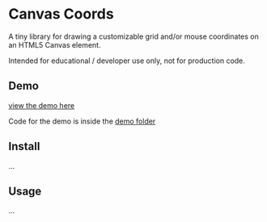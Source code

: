 # Canvas Coords

A tiny library for drawing a customizable grid and/or mouse coordinates on an HTML5 Canvas element.

Intended for educational / developer use only, not for production code.

## Demo
[view the demo here](https://codedraken.github.io/canvas-coords/)

Code for the demo is inside the [demo folder](https://github.com/CodeDraken/canvas-coords/tree/master/demo)


## Install
...

## Usage
...
